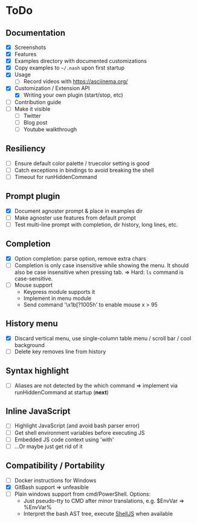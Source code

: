 # ToDo

## Documentation
- [x] Screenshots
- [x] Features
- [x] Examples directory with documented customizations
- [x] Copy examples to `~/.nash` upon first startup
- [x] Usage
    - [ ] Record videos with https://asciinema.org/
- [x] Customization / Extension API
    - [x] Writing your own plugin (start/stop, etc)
- [ ] Contribution guide
- [ ] Make it visible
    - [ ] Twitter
    - [ ] Blog post
    - [ ] Youtube walkthrough

## Resiliency
- [ ] Ensure default color palette / truecolor setting is good
- [ ] Catch exceptions in bindings to avoid breaking the shell
- [ ] Timeout for runHiddenCommand

## Prompt plugin
- [x] Document agnoster prompt & place in examples dir
- [ ] Make agnoster use features from default prompt
- [ ] Test multi-line prompt with completion, dir history, long lines, etc.

## Completion
- [x] Option completion: parse option, remove extra chars
- [ ] Completion is only case insensitive while showing the menu. It
    should also be case insensitive when pressing tab.
     => Hard: `ls` command is case-sensitive.
- [ ] Mouse support
    - Keypress module supports it
    - Implement in menu module
    - Send command '\x1b[?1005h' to enable mouse x > 95

## History menu
- [x] Discard vertical menu, use single-column table menu /
    scroll bar / cool background
- [ ] Delete key removes line from history

## Syntax highlight
- [ ] Aliases are not detected by the which command => implement
    via runHiddenCommand at startup (**next**)
 
## Inline JavaScript
- [ ] Highlight JavaScript (and avoid bash parser error)
- [ ] Get shell environment variables before executing JS
- [ ] Embedded JS code context using 'with'
- [ ] ...Or maybe just get rid of it

## Compatibility / Portability
- [ ] Docker instructions for Windows
- [x] GitBash support => unfeasible
- [ ] Plain windows support from cmd/PowerShell. Options:
    - Just pseudo-tty to CMD after minor translations, e.g. $EnvVar => %EnvVar%
    - Interpret the bash AST tree, execute [ShellJS](https://github.com/shelljs/shelljs)
        when available
